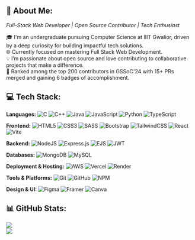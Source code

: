 ## 💫 About Me:<br>
<i>Full-Stack Web Developer | Open Source Contributor | Tech Enthusiast</i>

🎓 I'm an undergraduate pursuing Computer Science at IIIT Gwalior, driven by a deep curiosity for building impactful tech solutions. <br />
🌐 Currently focused on mastering Full Stack Web Development. <br />
💡 I’m passionate about open source and love contributing to collaborative projects that make a difference.<br>
💫 Ranked among the top 200 contributors in GSSoC'24 with 15+ PRs merged and gaining 6 badges of accomplishment.<br>

## 💻 Tech Stack:

**Languages:** ![C](https://img.shields.io/badge/-C-00599C?style=flat-square&logo=c&logoColor=white) ![C++](https://img.shields.io/badge/-C++-00599C?style=flat-square&logo=c%2B%2B&logoColor=white) ![Java](https://img.shields.io/badge/-Java-ED8B00?style=flat-square&logo=openjdk&logoColor=white) ![JavaScript](https://img.shields.io/badge/-JavaScript-323330?style=flat-square&logo=javascript&logoColor=F7DF1E) ![Python](https://img.shields.io/badge/-Python-3670A0?style=flat-square&logo=python&logoColor=ffdd54) ![TypeScript](https://img.shields.io/badge/-TypeScript-007ACC?style=flat-square&logo=typescript&logoColor=white)

**Frontend:** ![HTML5](https://img.shields.io/badge/-HTML5-E34F26?style=flat-square&logo=html5&logoColor=white) ![CSS3](https://img.shields.io/badge/-CSS3-1572B6?style=flat-square&logo=css3&logoColor=white) ![SASS](https://img.shields.io/badge/-SASS-hotpink?style=flat-square&logo=sass&logoColor=white) ![Bootstrap](https://img.shields.io/badge/-Bootstrap-8511FA?style=flat-square&logo=bootstrap&logoColor=white) ![TailwindCSS](https://img.shields.io/badge/-Tailwind-38B2AC?style=flat-square&logo=tailwind-css&logoColor=white) ![React](https://img.shields.io/badge/-React-20232a?style=flat-square&logo=react&logoColor=61DAFB) ![Vite](https://img.shields.io/badge/-Vite-646CFF?style=flat-square&logo=vite&logoColor=white)

**Backend:** ![NodeJS](https://img.shields.io/badge/-Node.js-6DA55F?style=flat-square&logo=node.js&logoColor=white) ![Express.js](https://img.shields.io/badge/-Express.js-404d59?style=flat-square&logo=express&logoColor=61DAFB) ![EJS](https://img.shields.io/badge/-EJS-B4CA65?style=flat-square&logo=ejs&logoColor=black) ![JWT](https://img.shields.io/badge/-JWT-black?style=flat-square&logo=JSON%20web%20tokens&logoColor=white)

**Databases:** ![MongoDB](https://img.shields.io/badge/-MongoDB-4ea94b?style=flat-square&logo=mongodb&logoColor=white) ![MySQL](https://img.shields.io/badge/-MySQL-4479A1?style=flat-square&logo=mysql&logoColor=white)

**Deployment & Hosting:** ![AWS](https://img.shields.io/badge/-AWS-FF9900?style=flat-square&logo=amazon-aws&logoColor=white)  ![Vercel](https://img.shields.io/badge/-Vercel-000000?style=flat-square&logo=vercel&logoColor=white) ![Render](https://img.shields.io/badge/-Render-46E3B7?style=flat-square&logo=render&logoColor=white)

**Tools & Platforms:** ![Git](https://img.shields.io/badge/-Git-F05033?style=flat-square&logo=git&logoColor=white) ![GitHub](https://img.shields.io/badge/-GitHub-121011?style=flat-square&logo=github&logoColor=white) ![NPM](https://img.shields.io/badge/-NPM-CB3837?style=flat-square&logo=npm&logoColor=white)

**Design & UI:** ![Figma](https://img.shields.io/badge/-Figma-F24E1E?style=flat-square&logo=figma&logoColor=white) ![Framer](https://img.shields.io/badge/-Framer-black?style=flat-square&logo=framer&logoColor=blue) ![Canva](https://img.shields.io/badge/-Canva-00C4CC?style=flat-square&logo=Canva&logoColor=white)


## 📊 GitHub Stats:
![](https://github-readme-stats.vercel.app/api?username=Madhuri36&theme=transparent&hide_border=false&include_all_commits=false&count_private=false)<br>
![](https://github-readme-stats.vercel.app/api/top-langs/?username=Madhuri36&theme=transparent&hide_border=false&include_all_commits=false&count_private=false&layout=compact)
